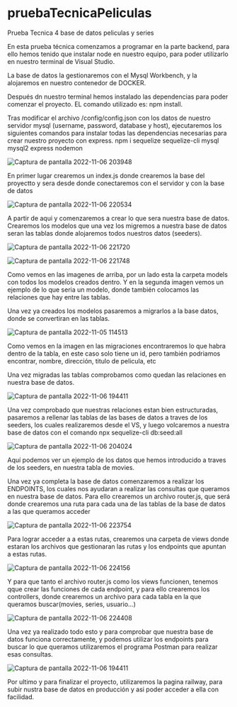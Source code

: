 # pruebaTecnicaPeliculas
Prueba Tecnica 4 base de datos peliculas y series


En esta prueba técnica comenzamos a programar en la parte backend, para ello hemos tenido que instalar node en nuestro equipo, para poder utilizarlo en nuestro terminal de Visual Studio.

La base de datos la gestionaremos con el Mysql Workbench, y la alojaremos en nuestro contenedor de DOCKER.

Después dn nuestro terminal hemos instalado las dependencias para poder comenzar el proyecto. EL comando utilizado es: npm install.

Tras modificar el archivo /config/config.json con los datos de nuestro servidor mysql (username, password, database y host), ejecutaremos los siguientes comandos para instalar todas las dependencias necesarias para crear nuestro proyecto con express.
npm i sequelize sequelize-cli mysql mysql2 express nodemon

![Captura de pantalla 2022-11-06 203948](https://user-images.githubusercontent.com/109297564/200196104-8712cf66-44a5-4c73-bc2f-1a75a8d3ee75.jpg)


En primer lugar crearemos un index.js donde crearemos la base del proyectto y sera desde donde conectaremos con el servidor y con la base de datos

![Captura de pantalla 2022-11-06 220534](https://user-images.githubusercontent.com/109297564/200195437-175876bd-fe34-485d-b7e1-5e245c647b1a.jpg)

A partir de aqui y comenzaremos a crear lo que  sera nuestra base de datos.
Crearemos los modelos que una vez los migremos a nuestra base de datos seran las tablas donde alojaremos todos nuestros datos (seeders). 

![Captura de pantalla 2022-11-06 221720](https://user-images.githubusercontent.com/109297564/200195645-bf7c611d-e4d0-4da3-86a3-37b7f16c1efd.jpg)

![Captura de pantalla 2022-11-06 221748](https://user-images.githubusercontent.com/109297564/200195647-d402c04a-06b1-4564-8a8c-1722eada8129.jpg)

Como vemos en las imagenes de arriba, por un lado esta la carpeta models con todos los modelos creados dentro. Y en la segunda imagen vemos un ejemplo de lo que seria un modelo, donde también colocamos las relaciones que hay entre las tablas.

Una vez ya creados los modelos pasaremos a migrarlos a la base datos, donde se convertiran en las tablas.

![Captura de pantalla 2022-11-05 114513](https://user-images.githubusercontent.com/109297564/200197400-7a8d6694-ce6c-4b7a-97c7-18e9a41ce844.jpg)

Como vemos en la imagen en las migraciones encontraremos lo que habra dentro de la tabla, en este caso solo tiene un id, pero también podriamos encontrar, nombre, dirección, titulo de pelicula, etc

Una vez migradas las tablas comprobamos como quedan las relaciones en nuestra base de datos.

![Captura de pantalla 2022-11-06 194411](https://user-images.githubusercontent.com/109297564/200195942-4512e1ad-ac5e-4a1d-b525-a713314aacb4.jpg)

Una vez comprobado que nuestras relaciones estan bien estructuradas, pasaremos a rellenar las tablas de las bases de datos a traves de los seeders, los cuales realizaremos desde el VS, y luego volcaremos a nuestra base de datos con el comando npx sequelize-cli db:seed:all

![Captura de pantalla 2022-11-06 204024](https://user-images.githubusercontent.com/109297564/200196070-d7d498f7-3a67-43f9-8948-ce4a64745c74.jpg)

Aquí podemos ver un ejemplo de los datos que hemos introducido a traves de los seeders, en nuestra tabla de movies.

Una vez ya completa la base de datos comenzaremos a realizar los ENDPOINTS, los cuales nos ayudaran a realizar las consultas que queramos en nuestra base de datos.
Para ello crearemos un archivo router.js, que será donde crearemos una ruta para cada una de las tablas de la base de datos a las que queramos acceder

![Captura de pantalla 2022-11-06 223754](https://user-images.githubusercontent.com/109297564/200196597-7ffbb58d-54c1-4ece-8e23-06bb94b0d93c.jpg)

Para lograr acceder a a estas rutas, crearemos una carpeta de views donde estaran los archivos que gestionaran las rutas y los endpoints que apuntan a estas rutas.

![Captura de pantalla 2022-11-06 224156](https://user-images.githubusercontent.com/109297564/200196742-00a12c84-3cb8-4ece-bd9f-15b650bba5fa.jpg)

Y para que tanto el archivo router.js como los views funcionen, tenemos qque crear las funciones de cada endpoint, y para ello crearemos los controllers, donde crearemos un archivo para cada tabla en la que queramos buscar(movies, series, usuario...)

![Captura de pantalla 2022-11-06 224408](https://user-images.githubusercontent.com/109297564/200196855-36f68492-f417-471e-b250-d336fe041920.jpg)

Una vez ya realizado todo esto y para comprobar que nuestra base de datos funciona correctamente, y podemos utilizar los endpoints para buscar lo que queramos utilizaremos el programa Postman para realizar esas consultas.


![Captura de pantalla 2022-11-06 194411](https://user-images.githubusercontent.com/109297564/200196983-6de91375-5281-4e07-8437-02bf247e862f.jpg)


Por ultimo y para finalizar el proyecto, utilizaremos la pagina railway, para subir nustra base de datos en producción y asi poder acceder a ella con facilidad.


